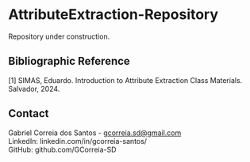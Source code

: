 # AttributeExtraction-Repository

Repository under construction.

## Bibliographic Reference

[1] SIMAS, Eduardo. Introduction to Attribute Extraction Class Materials. Salvador, 2024.

## Contact
Gabriel Correia dos Santos - gcorreia.sd@gmail.com<br>
LinkedIn: linkedin.com/in/gcorreia-santos/<br>
GitHub: github.com/GCorreia-SD<br>
